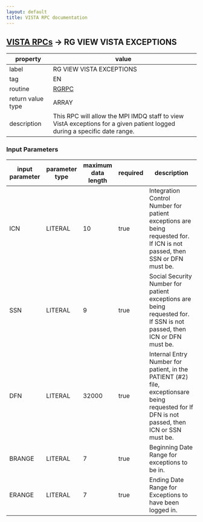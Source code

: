 ```yaml
---
layout: default
title: VISTA RPC documentation
---
```




## [VISTA RPCs](TableOfContent.md) &#8594; RG VIEW VISTA EXCEPTIONS 

 property | value 
--- | --- 
 label | RG VIEW VISTA EXCEPTIONS
 tag | EN
 routine | [RGRPC](http://code.osehra.org/dox/Routine_RGRPC_source.html)
 return value type | ARRAY
 description | This RPC will allow the MPI IMDQ staff to view VistA exceptions for a given patient logged during a specific date range.

### Input Parameters

| input parameter | parameter type | maximum data length | required | description | 
| --- | --- | --- | --- | --- | 
| ICN | LITERAL | 10 | true | Integration Control Number for patient exceptions are being requested for.  If ICN is not passed, then SSN or DFN must be. | 
| SSN | LITERAL | 9 | true | Social Security Number for patient exceptions are being requested for.  If SSN is not passed, then ICN or DFN must be. | 
| DFN | LITERAL | 32000 | true | Internal Entry Number for patient, in the PATIENT (#2) file, exceptionsare being requested for  If DFN is not passed, then ICN or SSN must be. | 
| BRANGE | LITERAL | 7 | true | Beginning Date Range for exceptions to be in. | 
| ERANGE | LITERAL | 7 | true | Ending Date Range for Exceptions to have been logged in. | 